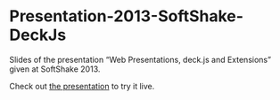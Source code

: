 Presentation-2013-SoftShake-DeckJs
==================================

Slides of the presentation “Web Presentations, deck.js and Extensions” given at SoftShake 2013.

Check out [the presentation](http://twitwi.github.io/Presentation-2013-SoftShake-DeckJs/) to try it live.
